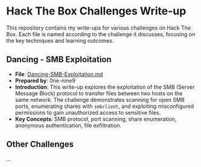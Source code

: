 # Hack The Box Challenges Write-up

This repository contains my write-ups for various challenges on Hack The Box. Each file is named according to the challenge it discusses, focusing on the key techniques and learning outcomes.

## Dancing - SMB Exploitation

- **File**: [Dancing-SMB-Exploitation.md](link-to-the-file)
- **Prepared by**: 0ne-nine9
- **Introduction**: This write-up explores the exploitation of the SMB (Server Message Block) protocol to transfer files between two hosts on the same network. The challenge demonstrates scanning for open SMB ports, enumerating shares with `smbclient`, and exploiting misconfigured permissions to gain unauthorized access to sensitive files.
- **Key Concepts**: SMB protocol, port scanning, share enumeration, anonymous authentication, file exfiltration.


## Other Challenges
...

